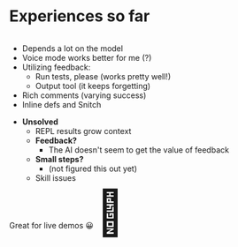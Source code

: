 <div class="slide">

# Experiences so far

<div class="gutters-10 row">
<div class="col-8 column">
<div>

- Depends a lot on the model
- Voice mode works better for me (?)
- Utilizing feedback:
  - Run tests, please (works pretty well!)
  - Output tool (it keeps forgetting)
- Rich comments (varying success)
- Inline defs and Snitch
</div>
<div>

* **Unsolved**
  - REPL results grow context
  - **Feedback?**
    - The AI doesn't seem to get the value of feedback
  - **Small steps?**
    - (not figured this out yet)
  - Skill issues
</div>
</div>
<div class="col-4 rows">
Great for live demos 😀
<span style="font-size: 5rem; line-height: 1; margin-top: 3rem">🎤</span>
</div>
</div>
</div>
